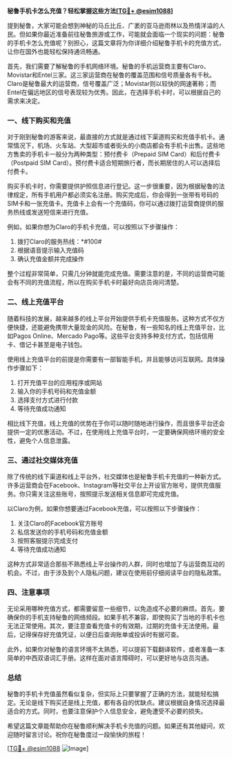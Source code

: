 **秘鲁手机卡怎么充值？轻松掌握这些方法[[TG💪+ @esim1088](https://t.me/s/esim1088)]**

提到秘鲁，大家可能会想到神秘的马丘比丘、广袤的亚马逊雨林以及热情洋溢的人民。但如果你最近准备前往秘鲁旅游或工作，可能就会面临一个现实的问题：秘鲁的手机卡怎么充值呢？别担心，这篇文章将为你详细介绍秘鲁手机卡的充值方式，让你在国外也能轻松保持通讯畅通。

首先，我们需要了解秘鲁的手机网络环境。秘鲁的手机运营商主要有Claro、Movistar和Entel三家。这三家运营商在秘鲁的覆盖范围和信号质量各有千秋。Claro是秘鲁最大的运营商，信号覆盖广泛；Movistar则以较快的网速著称；而Entel在偏远地区的信号表现较为优秀。因此，在选择手机卡时，可以根据自己的需求来决定。

### 一、线下购买和充值

对于刚到秘鲁的游客来说，最直接的方式就是通过线下渠道购买和充值手机卡。通常情况下，机场、火车站、大型超市或者街头的小商店都会有手机卡出售。这些地方售卖的手机卡一般分为两种类型：预付费卡（Prepaid SIM Card）和后付费卡（Postpaid SIM Card）。预付费卡适合短期旅行者，而长期居住的人可以选择后付费卡。

购买手机卡时，你需要提供护照信息进行登记。这一步很重要，因为根据秘鲁的法律规定，所有手机用户都必须实名注册。购买完成后，你会得到一张带有号码的SIM卡和一张充值卡。充值卡上会有一个充值码，你可以通过拨打运营商提供的服务热线或发送短信来进行充值。

例如，如果你想为Claro的手机卡充值，可以按照以下步骤操作：

1. 拨打Claro的服务热线：*#100#
2. 根据语音提示输入充值码
3. 确认充值金额并完成操作

整个过程非常简单，只需几分钟就能完成充值。需要注意的是，不同的运营商可能会有不同的充值流程，所以在购买手机卡时最好向店员询问清楚。

### 二、线上充值平台

随着科技的发展，越来越多的线上平台开始提供手机卡充值服务。这种方式不仅方便快捷，还能避免携带大量现金的风险。在秘鲁，有一些知名的线上充值平台，比如Pagos Online、Mercado Pago等。这些平台支持多种支付方式，包括信用卡、借记卡甚至是电子钱包。

使用线上充值平台的前提是你需要有一部智能手机，并且能够访问互联网。具体操作步骤如下：

1. 打开充值平台的应用程序或网站
2. 输入你的手机号码和充值金额
3. 选择支付方式进行付款
4. 等待充值成功通知

相比线下充值，线上充值的优势在于你可以随时随地进行操作，而且很多平台还会提供一定的优惠活动。不过，在使用线上充值平台时，一定要确保网络环境的安全性，避免个人信息泄露。

### 三、通过社交媒体充值

除了传统的线下渠道和线上平台外，社交媒体也是秘鲁手机卡充值的一种新方式。许多运营商会在Facebook、Instagram等社交平台上开设官方账号，提供充值服务。你只需关注这些账号，按照提示发送相关信息即可完成充值。

以Claro为例，如果你想要通过Facebook充值，可以按照以下步骤操作：

1. 关注Claro的Facebook官方账号
2. 私信发送你的手机号码和充值金额
3. 按照客服提示完成支付
4. 等待充值成功通知

这种方式非常适合那些不熟悉线上平台操作的人群，同时也增加了与运营商互动的机会。不过，由于涉及到个人隐私问题，建议在使用前仔细阅读平台的隐私政策。

### 四、注意事项

无论采用哪种充值方式，都需要留意一些细节，以免造成不必要的麻烦。首先，要确保你的手机支持秘鲁的网络频段。如果手机不兼容，即使购买了当地的手机卡也无法正常使用。其次，要注意查看充值卡的有效期，过期的充值卡无法使用。最后，记得保存好充值凭证，以便日后查询账单或投诉时有据可查。

此外，如果你对秘鲁的语言环境不太熟悉，可以提前下载翻译软件，或者准备一本简单的中西双语词汇手册。这样在面对语言障碍时，可以更好地与店员沟通。

### 总结

秘鲁的手机卡充值虽然看似复杂，但实际上只要掌握了正确的方法，就能轻松搞定。无论是线下购买还是线上充值，都有各自的优缺点。建议根据自身情况选择最适合的方式。同时，也要注意保护个人信息安全，避免遭受不必要的损失。

希望这篇文章能帮助你在秘鲁顺利解决手机卡充值的问题。如果还有其他疑问，欢迎随时留言讨论。祝你在秘鲁度过一段愉快的旅程！

[[TG💪+ @esim1088](https://t.me/s/esim1088) ![Image](https://i.postimg.cc/4NQfJmqS/Snipaste-2025-05-13-00-14-12.png)]